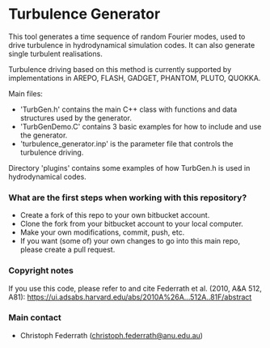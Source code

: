 # Turbulence Generator #

This tool generates a time sequence of random Fourier modes, used to drive turbulence in hydrodynamical simulation codes. It can also generate single turbulent realisations.

Turbulence driving based on this method is currently supported by implementations in AREPO, FLASH, GADGET, PHANTOM, PLUTO, QUOKKA.

Main files:

* 'TurbGen.h' contains the main C++ class with functions and data structures used by the generator.
* 'TurbGenDemo.C' contains 3 basic examples for how to include and use the generator.
* 'turbulence_generator.inp' is the parameter file that controls the turbulence driving.

Directory 'plugins' contains some examples of how TurbGen.h is used in hydrodynamical codes.

### What are the first steps when working with this repository? ###

* Create a fork of this repo to your own bitbucket account.
* Clone the fork from your bitbucket account to your local computer.
* Make your own modifications, commit, push, etc.
* If you want (some of) your own changes to go into this main repo, please create a pull request.

### Copyright notes ###

If you use this code, please refer to and cite Federrath et al. (2010, A&A 512, A81):
https://ui.adsabs.harvard.edu/abs/2010A%26A...512A..81F/abstract

### Main contact ###

* Christoph Federrath (christoph.federrath@anu.edu.au)
